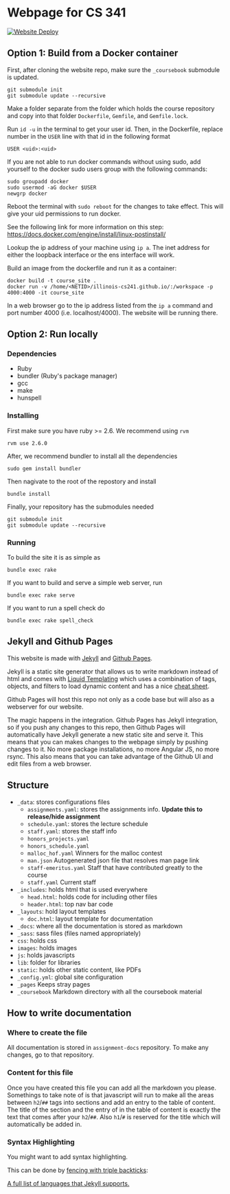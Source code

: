 # Webpage for CS 341

[![Website Deploy](https://github.com/cs341-illinois/cs341-illinois.github.io/actions/workflows/deploy.yaml/badge.svg?branch=develop)](https://github.com/illinois-cs241/illinois-cs241.github.io/actions/workflows/deploy.yaml)

## Option 1: Build from a Docker container

First, after cloning the website repo, make sure the `_coursebook` submodule is updated.

```
git submodule init
git submodule update --recursive
```

Make a folder separate from the folder which holds the course repository and copy into that folder `Dockerfile`, `Gemfile`, and `Gemfile.lock`.

Run `id -u` in the terminal to get your user id. Then, in the Dockerfile, replace number in the `USER` line with that id in the following format

```
USER <uid>:<uid>
```

If you are not able to run docker commands without using sudo, add yourself to the docker sudo users group with the following commands:

```
sudo groupadd docker
sudo usermod -aG docker $USER
newgrp docker
```

Reboot the terminal with `sudo reboot` for the changes to take effect. This will give your uid permissions to run docker.

See the following link for more information on this step: https://docs.docker.com/engine/install/linux-postinstall/

Lookup the ip address of your machine using `ip a`. The inet address for either the loopback interface or the ens interface will work.

Build an image from the dockerfile and run it as a container:

```
docker build -t course_site .
docker run -v /home/<NETID>/illinois-cs241.github.io/:/workspace -p 4000:4000 -it course_site
```

In a web browser go to the ip address listed from the `ip a` command and port number 4000 (i.e. localhost/4000). The website will be running there.

## Option 2: Run locally

### Dependencies

- Ruby
- bundler (Ruby's package manager)
- gcc
- make
- hunspell

### Installing

First make sure you have ruby >= 2.6. We recommend using `rvm`

```
rvm use 2.6.0
```

After, we recommend bundler to install all the dependencies

```
sudo gem install bundler
```

Then nagivate to the root of the repostory and install

```
bundle install
```

Finally, your repository has the submodules needed

```
git submodule init
git submodule update --recursive
```

### Running

To build the site it is as simple as

```
bundle exec rake
```

If you want to build and serve a simple web server, run

```
bundle exec rake serve
```

If you want to run a spell check do

```
bundle exec rake spell_check
```

## Jekyll and Github Pages

This website is made with [Jekyll](https://jekyllrb.com/) and [Github Pages](https://help.github.com/articles/what-are-github-pages/).

Jekyll is a static site generator that allows us to write markdown instead of html and comes with [Liquid Templating](http://liquidmarkup.org/) which uses a combination of tags, objects, and filters to load dynamic content and has a nice [cheat sheet](http://cheat.markdunkley.com/).

Github Pages will host this repo not only as a code base but will also as a webserver for our website.

The magic happens in the integration. Github Pages has Jekyll integration, so if you push any changes to this repo, then Github Pages will automatically have Jekyll generate a new static site and serve it. This means that you can makes changes to the webpage simply by pushing changes to it. No more package installations, no more Angular JS, no more rsync. This also means that you can take advantage of the Github UI and edit files from a web browser.

## Structure

- `_data`: stores configurations files
  - `assignments.yaml`: stores the assignments info. **Update this to release/hide assignment**
  - `schedule.yaml`: stores the lecture schedule
  - `staff.yaml`: stores the staff info
  - `honors_projects.yaml`
  - `honors_schedule.yaml`
  - `malloc_hof.yaml` Winners for the malloc contest
  - `man.json` Autogenerated json file that resolves man page link
  - `staff-emeritus.yaml` Staff that have contributed greatly to the course
  - `staff.yaml` Current staff
- `_includes`: holds html that is used everywhere
  - `head.html`: holds code for including other files
  - `header.html`: top nav bar code
- `_layouts`: hold layout templates
  - `doc.html`: layout template for documentation
- `_docs`: where all the documentation is stored as markdown
- `_sass`: sass files (files named appropriately)
- `css`: holds css
- `images`: holds images
- `js`: holds javascripts
- `lib`: folder for libraries
- `static`: holds other static content, like PDFs
- `_config.yml`: global site configuration
- `_pages` Keeps stray pages
- `_coursebook` Markdown directory with all the coursebook material

## How to write documentation

### Where to create the file

All documentation is stored in `assignment-docs` repository. To make any changes, go to that repository.

### Content for this file

Once you have created this file you can add all the markdown you please. Somethings to take note of is that javascript will run to make all the areas between `h2`/`##` tags into sections and add an entry to the table of content. The title of the section and the entry of in the table of content is exactly the text that comes after your `h2`/`##`. Also `h1`/`#` is reserved for the title which will automatically be added in.

### Syntax Highlighting

You might want to add syntax highlighting.

This can be done by [fencing with triple backticks](https://github.com/adam-p/markdown-here/wiki/Markdown-Cheatsheet/e48fe59238600be6e1ec9e4add21c513cbac86d0#code):

[A full list of languages that Jekyll supports.](https://haisum.github.io/2014/11/07/jekyll-pygments-supported-highlighters/)
